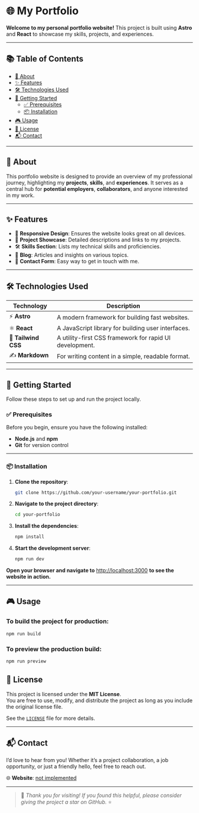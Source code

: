# 🌐 **My Portfolio**

**Welcome to my personal portfolio website!** This project is built using **Astro** and **React** to showcase my skills, projects, and experiences.

---

## 📚 **Table of Contents**

- [👋 About](#-about)
- [✨ Features](#-features)
- [🛠️ Technologies Used](#-technologies-used)
- [🚀 Getting Started](#-getting-started)
    - [✅ Prerequisites](#-prerequisites)
    - [📦 Installation](#-installation)
- [🎮 Usage](#-usage)
- [📜 License](#-license)
- [📬 Contact](#-contact)

---

## 👋 **About**

This portfolio website is designed to provide an overview of my professional journey, highlighting my **projects**, **skills**, and **experiences**. It serves as a central hub for **potential employers**, **collaborators**, and anyone interested in my work.

---

## ✨ **Features**

- 🌟 **Responsive Design**: Ensures the website looks great on all devices.
- 💼 **Project Showcase**: Detailed descriptions and links to my projects.
- 🛠️ **Skills Section**: Lists my technical skills and proficiencies.
- 📝 **Blog**: Articles and insights on various topics.
- 📩 **Contact Form**: Easy way to get in touch with me.

---

## 🛠️ **Technologies Used**

| Technology     | Description                                         |
|----------------|-----------------------------------------------------|
| ⚡ **Astro**     | A modern framework for building fast websites.      |
| ⚛️ **React**     | A JavaScript library for building user interfaces.  |
| 🎨 **Tailwind CSS** | A utility-first CSS framework for rapid UI development. |
| ✍️ **Markdown**   | For writing content in a simple, readable format.   |

---

## 🚀 **Getting Started**

Follow these steps to set up and run the project locally.

### ✅ **Prerequisites**

Before you begin, ensure you have the following installed:

- **Node.js** and **npm**
- **Git** for version control

---

### 📦 **Installation**

1. **Clone the repository**:

    ```bash
    git clone https://github.com/your-username/your-portfolio.git
    ```

2. **Navigate to the project directory**:

    ```bash
    cd your-portfolio
    ```

3. **Install the dependencies**:

    ```bash
    npm install
    ```

4. **Start the development server**:

    ```bash
    npm run dev
    ```

**Open your browser and navigate to** [http://localhost:3000](http://localhost:3000) **to see the website in action.**

---

## 🎮 **Usage**

### To build the project for production:

```bash
npm run build
```

### To preview the production build:

```bash
npm run preview
```

## 📜 **License**  

This project is licensed under the **MIT License**.  
You are free to use, modify, and distribute the project as long as you include the original license file.

See the [`LICENSE`](./LICENSE) file for more details.

---

## 📬 **Contact**  

I’d love to hear from you! Whether it’s a project collaboration, a job opportunity, or just a friendly hello, feel free to reach out.

🌐 **Website**: [not implemented](https://your-website.com)  

---

> 🌟 *Thank you for visiting! If you found this helpful, please consider giving the project a star on GitHub.* ⭐

